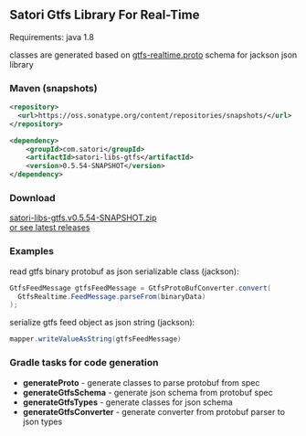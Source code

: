 ## Satori Gtfs Library For Real-Time
Requirements: java 1.8<br/>

classes are generated based on [gtfs-realtime.proto](https://developers.google.com/transit/gtfs-realtime/gtfs-realtime-proto) schema for jackson json library


### Maven (snapshots)
```xml
<repository>
  <url>https://oss.sonatype.org/content/repositories/snapshots/</url>
</repository>
```
```xml
<dependency>
    <groupId>com.satori</groupId>
    <artifactId>satori-libs-gtfs</artifactId>
    <version>0.5.54-SNAPSHOT</version>
</dependency>
```


### Download
[satori-libs-gtfs.v0.5.54-SNAPSHOT.zip](https://github.com/satori-com/satori-composer/releases/download/v0.5.54-SNAPSHOT/satori-libs-gtfs.v0.5.54-SNAPSHOT.zip)<br/>
[or see latest releases](https://github.com/satori-com/satori-composer/releases/latest)

### Examples

read gtfs binary protobuf as json serializable class (jackson):
```java
GtfsFeedMessage gtfsFeedMessage = GtfsProtoBufConverter.convert(
  GtfsRealtime.FeedMessage.parseFrom(binaryData)
);
```

serialize gtfs feed object as json string (jackson):
```java
mapper.writeValueAsString(gtfsFeedMessage)
```

### Gradle tasks for code generation

- **generateProto** - generate classes to parse protobuf from spec
- **generateGtfsSchema** - generate json schema from protobuf spec
- **generateGtfsTypes** - generate classes for json schema
- **generateGtfsConverter** - generate converter from protobuf parser to json types
